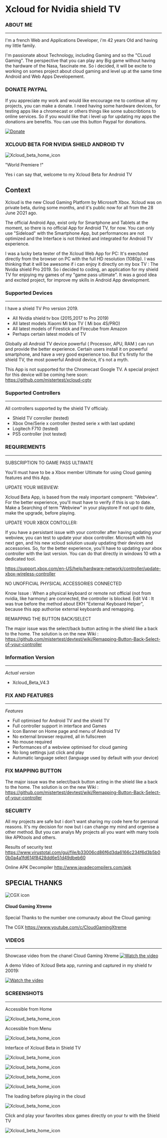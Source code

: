 # Xcloud for Nvidia shield TV


### ABOUT ME
**********

I'm a french Web and Applications Developer, i'm 42 years Old and having my little family. 

I'm passionate about Technology, including Gaming and so the "CLoud Gaming". 
The perspective that you can play any Big game without having the hardware of the Nasa, fascinate me. So i decided, it will be excite to working on somes project about cloud gaming and level up at the same time Android and Web Apps Developement.



### DONATE PAYPAL

If you appreciate my work and would like encourage me to continue all my projects, you can make a donate. I need having some hardware devices, for testing apps like a chromecast or  others things like some subscribtions to online services. So if you would like that i level up for updating my apps the donations are benefits. 
You can use this button Paypal for donations.

[![Donate](https://img.shields.io/badge/Donate-PayPal-green.svg)](https://www.paypal.com/paypalme/cmsxpert)




### XCLOUD BETA FOR NVIDIA SHIELD ANDROID TV




![Xcloud_beta_home_icon](https://github.com/mistertest/xcloud-shield/blob/master/img/banner_xcloud_beta_app.png)


 "World Premiere !"
 
 Yes i can say that, welcome to my Xcloud Beta for Android TV


## Context

Xcloud is the new Cloud Gaming Platform by Microsoft Xbox.
Xcloud was on private beta, during some months, and it's public now for all from the 28 June 2O21 ago.


The official Android App, exist only for Smartphone and Tablets at the moment, so there is no official App for Android TV, for now.
You can only use "Sideload" with  the Smartphone App, but performances are not optimized and the Interface is not thinked and integrated for Android TV experience.

I was a lucky beta tester of the Xcloud Web App for PC: It's exectuted directly from the browser  on PC with the full HD resolution (1080p). 
I was thinking that it will be awesome if i can enjoy it directly on my box TV : The Nvidia shield Pro 2019.
So i decided to coding, an application for my shield TV for enjoying my games of my "game pass ultimate".
It was a good idea and excited project, for improve my skills in Android App development.




### Supported Devices
-------------------

I have a shield TV Pro version 2019.

- All Nvidia shield tv box (2015,2017 to Pro 2019)
- All latest models Xiaomi Mi box TV ( Mi box 4S/PRO)
- All latest models of Firestick and Firecube from Amazon
- Perhaps certain latest models of TV

Globally all Android TV device powerful ( Processor, APU, RAM ) can run and provide the better experience.
Certain users install it on powerful smartphone, and have a very good experience too.
But it's firstly for the shield TV, the most powerful Android device, it's not a myth.


This App is not supported for the Chromecast Google TV.
A special project for this device will be coming here soon:
https://github.com/mistertest/xcloud-cgtv


### Supported Controllers
------------------------

All controllers supported by the shield TV officialy.
- Shield TV conroller (tested)
- Xbox One/Serie x controller (tested serie x with last update)
- Logitech F710 (tested)
- PS5 controller (not tested)

### REQUIREMENTS
-------------


SUBSCRIPTION TO GAME PASS ULTIMATE

You'll must have to be a Xbox member Ultimate for using Cloud gaming features and this App.

UPDATE YOUR WEBVIEW:

Xcloud Beta App, is based from the realy important compnent: "Webview".
For the better experience, you'll must have to verify if this is up to date.
Make a Searching of term "Webview" in your playstore
If not upd to date, make the upgrade, before playing.

UPDATE YOUR XBOX CONTOLLER:

If you have a persistant issue with your controller after having updating your webview, 
you can test to update your xbox controller.
Microsoft with his next gen, and his new xcloud solution usualy updating their devices and accessories.
So, for the better experience, you'll have to updating your xbox controller with the last version.
You can do that directly in windows 10 wth a dedicated tool.

https://support.xbox.com/en-US/help/hardware-network/controller/update-xbox-wireless-controller

NO UNOFFICIAL PHYSICAL ACCESSORIES CONNECTED

Know Issue : When a physical keyboard or remote not official (not from nvidia, like harmony) are connected, the controller is blocked.
Edit V4 :
It was true before the method about EKH "External Keyboard Helper", because this app authorise external keyboards and remapping.

REMAPPING THE BUTTON BACK/SELECT

The major issue was the select/back button acting in the shield like a back to the home.
The solution is on the new Wiki :
https://github.com/mistertest/devtest/wiki/Remapping-Button-Back-Select-of-your-controller







### Information Version
---------------------

*Actual version*
- Xcloud_Beta_V4.3


### FIX AND FEATURES
---------------------

*Features*
- Full optimised for Android TV and the shield TV
- Full controller support in interface and Games
- Icon Banner on Home page and menu of Android TV
- No external browser required, all in fullscreen
- No mouse required
- Performances of a webview optimised for cloud gaming
- No long settings just click and play
- Automatic language select (language used by default  with your device)

 
 
 ### FIX MAPPING BUTTON
 
The major issue was the select/back button acting in the shield like a back to the home.
The solution is on the new Wiki :
https://github.com/mistertest/devtest/wiki/Remapping-Button-Back-Select-of-your-controller



### SECURITY

All my projects are safe but i don't want sharing my code here for personal reasons. It's my decision for now but i can change my mind and orgenise a other method. 
But you can analys My projects all you want with many tools like APKtools and others.

Results of security test 
https://www.virustotal.com/gui/file/b33006cd86f6d3da6166c234f6d3b5b00b0a4a1fd614f8428dd6e51d49dbeb60

Online APK Decompiler 
http://www.javadecompilers.com/apk



## SPECIAL THANKS

 
![CGX icon](https://github.com/mistertest/luna-shield/blob/main/images/unnamed.jpg)
 
 
#### Cloud Gaming Xtreme
 
Special Thanks to the number one comunauty about the Cloud gaming:
 
The CGX 
https://www.youtube.com/c/CloudGamingXtreme



### VIDEOS
-----------


Showcase video  from the chanel Cloud Gaming Xtreme
[![Watch the video](https://img.youtube.com/vi/fzqqhDurLcs/maxresdefault.jpg)](https://www.youtube.com/watch?v=fzqqhDurLcs)

A  demo Video of Xcloud Beta app, running and captured in my shield tv 20019:

[![Watch the video](https://img.youtube.com/vi/IzYi6zt-elk/maxresdefault.jpg)](https://youtu.be/IzYi6zt-elk)



### SCREENSHOTS
---------------------

Accessible from Home 

![Xcloud_beta_home_icon](https://github.com/mistertest/xcloud-shield/blob/master/img/xcloud_new_banner_app.png)

Accessible from Menu

![Xcloud_beta_home_icon](https://github.com/mistertest/xcloud-shield/blob/master/img/xcloud_new_banner_home.png)


Interface of Xcloud Beta in Shield TV

![Xcloud_beta_home_icon](https://raw.githubusercontent.com/mistertest/devtest/master/img/Home_xcloud2.png)

![Xcloud_beta_home_icon](https://raw.githubusercontent.com/mistertest/devtest/master/img/Interface_xcloud1.png)

![Xcloud_beta_home_icon](https://raw.githubusercontent.com/mistertest/devtest/master/img/Interface2.png)

![Xcloud_beta_home_icon](https://raw.githubusercontent.com/mistertest/devtest/master/img/interface3.png)

The loading before playing in the cloud

![Xcloud_beta_home_icon](https://raw.githubusercontent.com/mistertest/devtest/master/img/Xcloud_loading.png)


Click and play your favorites xbox games directly on your tv with the Shield TV

![Xcloud_beta_home_icon](https://raw.githubusercontent.com/mistertest/devtest/master/img/in_Game1.png)






